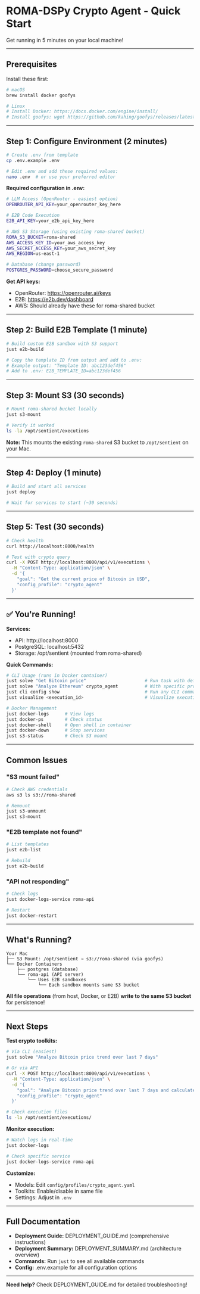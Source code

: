 # ROMA-DSPy Crypto Agent - Quick Start

Get running in 5 minutes on your local machine!

---

## Prerequisites

Install these first:

```bash
# macOS
brew install docker goofys

# Linux
# Install Docker: https://docs.docker.com/engine/install/
# Install goofys: wget https://github.com/kahing/goofys/releases/latest/download/goofys && chmod +x goofys && sudo mv goofys /usr/local/bin/
```

---

## Step 1: Configure Environment (2 minutes)

```bash
# Create .env from template
cp .env.example .env

# Edit .env and add these required values:
nano .env  # or use your preferred editor
```

**Required configuration in .env:**

```bash
# LLM Access (OpenRouter - easiest option)
OPENROUTER_API_KEY=your_openrouter_key_here

# E2B Code Execution
E2B_API_KEY=your_e2b_api_key_here

# AWS S3 Storage (using existing roma-shared bucket)
ROMA_S3_BUCKET=roma-shared
AWS_ACCESS_KEY_ID=your_aws_access_key
AWS_SECRET_ACCESS_KEY=your_aws_secret_key
AWS_REGION=us-east-1

# Database (change password)
POSTGRES_PASSWORD=choose_secure_password
```

**Get API keys:**
- OpenRouter: https://openrouter.ai/keys
- E2B: https://e2b.dev/dashboard
- AWS: Should already have these for roma-shared bucket

---

## Step 2: Build E2B Template (1 minute)

```bash
# Build custom E2B sandbox with S3 support
just e2b-build

# Copy the template ID from output and add to .env:
# Example output: "Template ID: abc123def456"
# Add to .env: E2B_TEMPLATE_ID=abc123def456
```

---

## Step 3: Mount S3 (30 seconds)

```bash
# Mount roma-shared bucket locally
just s3-mount

# Verify it worked
ls -la /opt/sentient/executions
```

**Note:** This mounts the existing `roma-shared` S3 bucket to `/opt/sentient` on your Mac.

---

## Step 4: Deploy (1 minute)

```bash
# Build and start all services
just deploy

# Wait for services to start (~30 seconds)
```

---

## Step 5: Test (30 seconds)

```bash
# Check health
curl http://localhost:8000/health

# Test with crypto query
curl -X POST http://localhost:8000/api/v1/executions \
  -H "Content-Type: application/json" \
  -d '{
    "goal": "Get the current price of Bitcoin in USD",
    "config_profile": "crypto_agent"
  }'
```

---

## ✅ You're Running!

**Services:**
- API: http://localhost:8000
- PostgreSQL: localhost:5432
- Storage: /opt/sentient (mounted from roma-shared)

**Quick Commands:**
```bash
# CLI Usage (runs in Docker container)
just solve "Get Bitcoin price"                      # Run task with default profile
just solve "Analyze Ethereum" crypto_agent          # With specific profile
just cli config show                                # Run any CLI command
just visualize <execution_id>                       # Visualize execution DAG

# Docker Management
just docker-logs      # View logs
just docker-ps        # Check status
just docker-shell     # Open shell in container
just docker-down      # Stop services
just s3-status        # Check S3 mount
```

---

## Common Issues

### "S3 mount failed"
```bash
# Check AWS credentials
aws s3 ls s3://roma-shared

# Remount
just s3-unmount
just s3-mount
```

### "E2B template not found"
```bash
# List templates
just e2b-list

# Rebuild
just e2b-build
```

### "API not responding"
```bash
# Check logs
just docker-logs-service roma-api

# Restart
just docker-restart
```

---

## What's Running?

```
Your Mac
├── S3 Mount: /opt/sentient → s3://roma-shared (via goofys)
└── Docker Containers
    ├── postgres (database)
    └── roma-api (API server)
        └── Uses E2B sandboxes
            └── Each sandbox mounts same S3 bucket
```

**All file operations** (from host, Docker, or E2B) **write to the same S3 bucket** for persistence!

---

## Next Steps

**Test crypto toolkits:**
```bash
# Via CLI (easiest)
just solve "Analyze Bitcoin price trend over last 7 days"

# Or via API
curl -X POST http://localhost:8000/api/v1/executions \
  -H "Content-Type: application/json" \
  -d '{
    "goal": "Analyze Bitcoin price trend over last 7 days and calculate moving averages",
    "config_profile": "crypto_agent"
  }'

# Check execution files
ls -la /opt/sentient/executions/
```

**Monitor execution:**
```bash
# Watch logs in real-time
just docker-logs

# Check specific service
just docker-logs-service roma-api
```

**Customize:**
- Models: Edit `config/profiles/crypto_agent.yaml`
- Toolkits: Enable/disable in same file
- Settings: Adjust in `.env`

---

## Full Documentation

- **Deployment Guide:** DEPLOYMENT_GUIDE.md (comprehensive instructions)
- **Deployment Summary:** DEPLOYMENT_SUMMARY.md (architecture overview)
- **Commands:** Run `just` to see all available commands
- **Config:** .env.example for all configuration options

---

**Need help?** Check DEPLOYMENT_GUIDE.md for detailed troubleshooting!
